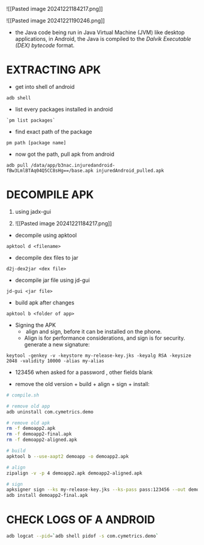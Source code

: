 
![[Pasted image 20241221184217.png]]


![[Pasted image 20241221190246.png]]

- the Java code being run in Java Virtual Machine (JVM) like desktop applications, in Android, the Java is compiled to the _Dalvik Executable (DEX) bytecode_ format.



# EXTRACTING APK

- get into shell of android 

```
adb shell
```


- list every packages installed in android

```
`pm list packages`
```

- find exact path of the package

```
pm path [package name]
```

- now got the path, pull apk from android

```
adb pull /data/app/b3nac.injuredandroid-fBw3LmlBTAq04Q5CC8sHg==/base.apk injuredAndroid_pulled.apk
```

# DECOMPILE APK

1) using jadx-gui

2)  ![[Pasted image 20241221184217.png]]

- decompile using apktool 

```
apktool d <filename>
```

- decompile dex files to jar 

```
d2j-dex2jar <dex file>
```


- decompile jar file using jd-gui

```
jd-gui <jar file>
```


- build apk after changes 

```
apktool b <folder of app>
```

- Signing the APK
	-  align and sign, before it can be installed on the phone.
	- Align is for performance considerations, and sign is for security.
		generate a new signature:
```
keytool -genkey -v -keystore my-release-key.jks -keyalg RSA -keysize 2048 -validity 10000 -alias my-alias
```
- 123456 when asked for a password , other fields blank


- remove the old version + build + align + sign + install:

```bash
# compile.sh

# remove old app
adb uninstall com.cymetrics.demo

# remove old apk
rm -f demoapp2.apk
rm -f demoapp2-final.apk
rm -f demoapp2-aligned.apk

# build
apktool b --use-aapt2 demoapp -o demoapp2.apk

# align
zipalign -v -p 4 demoapp2.apk demoapp2-aligned.apk

# sign
apksigner sign --ks my-release-key.jks --ks-pass pass:123456 --out demoapp2-final.apk demoapp2-aligned.apk
adb install demoapp2-final.apk
```


# CHECK LOGS OF A ANDROID 

```bash
adb logcat --pid=`adb shell pidof -s com.cymetrics.demo`
```

